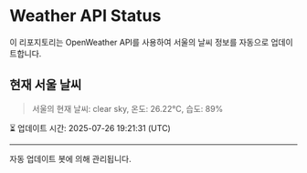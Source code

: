 
# Weather API Status

이 리포지토리는 OpenWeather API를 사용하여 서울의 날씨 정보를 자동으로 업데이트합니다.

## 현재 서울 날씨
> 서울의 현재 날씨: clear sky, 온도: 26.22°C, 습도: 89%

⏳ 업데이트 시간: 2025-07-26 19:21:31 (UTC)

---
자동 업데이트 봇에 의해 관리됩니다.
